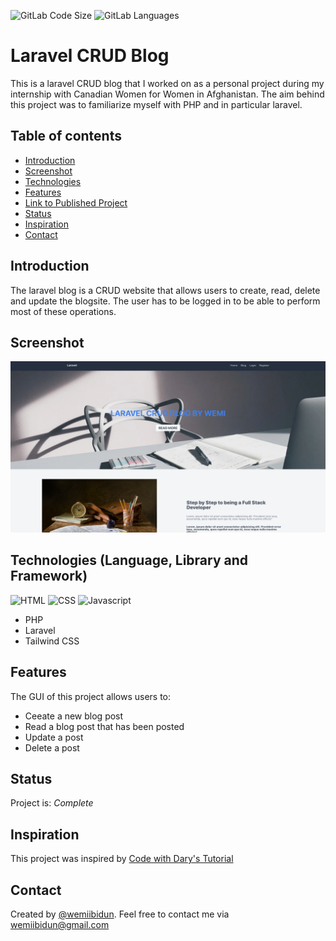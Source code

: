 ![GitLab Code Size](https://img.shields.io/github/languages/code-size/wemiibidun/github_profile_finder)
![GitLab Languages](https://img.shields.io/github/languages/count/wemiibidun/github_profile_finder)




# Laravel CRUD Blog
This is a laravel CRUD blog that I worked on as a personal project during my internship with Canadian Women for Women in Afghanistan. The aim behind this project was to familiarize myself with PHP and in particular laravel. 


## Table of contents
* [Introduction](#introduction)
* [Screenshot](#screenshot)
* [Technologies](#technologies-language-library-and-framework)
* [Features](#features)
* [Link to Published Project](#link-to-published-project)
* [Status](#status)
* [Inspiration](#inspiration)
* [Contact](#contact)


## Introduction
The laravel blog is a CRUD website that allows users to create, read, delete and update the blogsite. The user has to be logged in to be able to perform most of these operations. 

## Screenshot
![Sample image](https://github.com/wemiibidun/laravel_blog/blob/main/laravel_CRUD.png)

## Technologies (Language, Library and Framework)
![HTML](https://img.shields.io/badge/HTML-239120?style=for-the-badge&logo=html5&logoColor=white)
![CSS](https://img.shields.io/badge/CSS-239120?&style=for-the-badge&logo=css3&logoColor=white)
![Javascript](https://img.shields.io/badge/Javascript-20232A?style=for-the-badge&logo=javascript&logoColor=61DAFB)

* PHP
* Laravel
* Tailwind CSS

## Features
The GUI of this project allows users to:
* Ceeate a new blog post
* Read a blog post that has been posted
* Update a post
* Delete a post

## Status
Project is: _Complete_

## Inspiration
This project was inspired by [Code with Dary's Tutorial](https://www.youtube.com/watch?v=HKJDLXsTr8A)

## Contact
Created by [@wemiibidun](https://twitter.com/wemiibidun/). Feel free to contact me via wemiibidun@gmail.com
